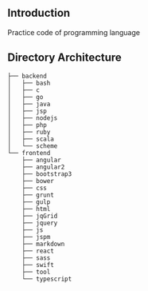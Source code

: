 ## Introduction
Practice code of programming language

## Directory Architecture
```
├── backend
│   ├── bash
│   ├── c
│   ├── go
│   ├── java
│   ├── jsp
│   ├── nodejs
│   ├── php
│   ├── ruby
│   ├── scala
│   └── scheme
└── frontend
    ├── angular
    ├── angular2
    ├── bootstrap3
    ├── bower
    ├── css
    ├── grunt
    ├── gulp
    ├── html
    ├── jqGrid
    ├── jquery
    ├── js
    ├── jspm
    ├── markdown
    ├── react
    ├── sass
    ├── swift
    ├── tool
    └── typescript
```
